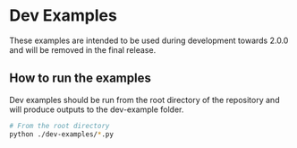 # Dev Examples

These examples are intended to be used during development towards 2.0.0 and will be removed in the final release.

## How to run the examples

Dev examples should be run from the root directory of the repository and will produce outputs to the dev-example folder.

```bash
# From the root directory
python ./dev-examples/*.py
```
